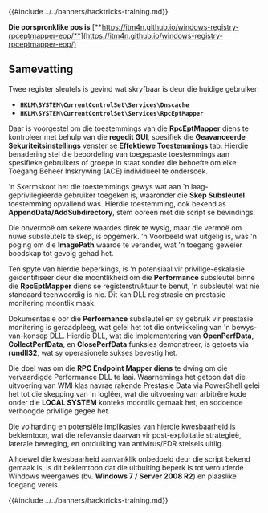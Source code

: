{{#include ../../banners/hacktricks-training.md}}

**Die oorspronklike pos is** [**https://itm4n.github.io/windows-registry-rpceptmapper-eop/**](https://itm4n.github.io/windows-registry-rpceptmapper-eop/)

## Samevatting

Twee register sleutels is gevind wat skryfbaar is deur die huidige gebruiker:

- **`HKLM\SYSTEM\CurrentControlSet\Services\Dnscache`**
- **`HKLM\SYSTEM\CurrentControlSet\Services\RpcEptMapper`**

Daar is voorgestel om die toestemmings van die **RpcEptMapper** diens te kontroleer met behulp van die **regedit GUI**, spesifiek die **Geavanceerde Sekuriteitsinstellings** venster se **Effektiewe Toestemmings** tab. Hierdie benadering stel die beoordeling van toegepaste toestemmings aan spesifieke gebruikers of groepe in staat sonder die behoefte om elke Toegang Beheer Inskrywing (ACE) individueel te ondersoek.

'n Skermskoot het die toestemmings gewys wat aan 'n laag-geprivilegieerde gebruiker toegeken is, waaronder die **Skep Subsleutel** toestemming opvallend was. Hierdie toestemming, ook bekend as **AppendData/AddSubdirectory**, stem ooreen met die script se bevindings.

Die onvermoë om sekere waardes direk te wysig, maar die vermoë om nuwe subsleutels te skep, is opgemerk. 'n Voorbeeld wat uitgelig is, was 'n poging om die **ImagePath** waarde te verander, wat 'n toegang geweier boodskap tot gevolg gehad het.

Ten spyte van hierdie beperkings, is 'n potensiaal vir privilige-eskalasie geïdentifiseer deur die moontlikheid om die **Performance** subsleutel binne die **RpcEptMapper** diens se registerstruktuur te benut, 'n subsleutel wat nie standaard teenwoordig is nie. Dit kan DLL registrasie en prestasie monitering moontlik maak.

Dokumentasie oor die **Performance** subsleutel en sy gebruik vir prestasie monitering is geraadpleeg, wat gelei het tot die ontwikkeling van 'n bewys-van-konsep DLL. Hierdie DLL, wat die implementering van **OpenPerfData**, **CollectPerfData**, en **ClosePerfData** funksies demonstreer, is getoets via **rundll32**, wat sy operasionele sukses bevestig het.

Die doel was om die **RPC Endpoint Mapper diens** te dwing om die vervaardigde Performance DLL te laai. Waarnemings het getoon dat die uitvoering van WMI klas navrae rakende Prestasie Data via PowerShell gelei het tot die skepping van 'n loglêer, wat die uitvoering van arbitrêre kode onder die **LOCAL SYSTEM** konteks moontlik gemaak het, en sodoende verhoogde privilige gegee het.

Die volharding en potensiële implikasies van hierdie kwesbaarheid is beklemtoon, wat die relevansie daarvan vir post-exploitatie strategieë, laterale beweging, en ontduiking van antivirus/EDR stelsels uitlig.

Alhoewel die kwesbaarheid aanvanklik onbedoeld deur die script bekend gemaak is, is dit beklemtoon dat die uitbuiting beperk is tot verouderde Windows weergawes (bv. **Windows 7 / Server 2008 R2**) en plaaslike toegang vereis.

{{#include ../../banners/hacktricks-training.md}}
